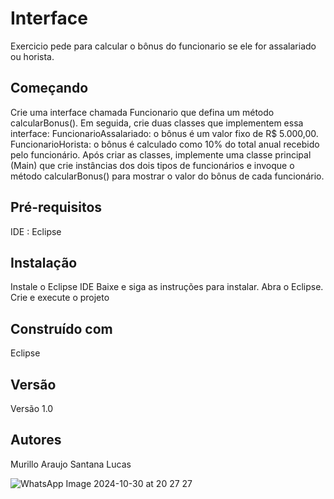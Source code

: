 # Interface
Exercicio pede para calcular o bônus do funcionario se ele for assalariado ou horista.

## Começando
Crie uma interface chamada Funcionario que defina um método calcularBonus(). Em seguida, crie duas classes que implementem essa interface:
FuncionarioAssalariado: o bônus é um valor fixo de R$ 5.000,00.
FuncionarioHorista: o bônus é calculado como 10% do total anual recebido pelo funcionário.
Após criar as classes, implemente uma classe principal (Main) que crie instâncias dos dois tipos de funcionários e invoque o método calcularBonus() para mostrar o valor do bônus de cada funcionário.

## Pré-requisitos
IDE : Eclipse

## Instalação
Instale o Eclipse IDE 
Baixe e siga as instruções para instalar. 
Abra o Eclipse. 
Crie e execute o projeto

## Construído com
Eclipse

## Versão
Versão 1.0

## Autores
Murillo Araujo Santana Lucas

![WhatsApp Image 2024-10-30 at 20 27 27](https://github.com/user-attachments/assets/ebc7c9c9-d20f-4d66-8e36-937a48911b0a)
